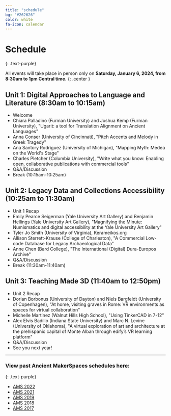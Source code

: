 ```yaml
---
title: "schedule"
bg: "#262626"
color: white
fa-icon: calendar
---
```


# Schedule
{: .text-purple}

All events will take place in person only on **Saturday, January 6, 2024, from 8:30am to 1pm Central time.** 
{: .center }

## Unit 1: Digital Approaches to Language and Literature (8:30am to 10:15am)
* Welcome
* Chiara Palladino (Furman University) and Joshua Kemp (Furman University), "Ugarit: a tool for Translation Alignment on Ancient Languages"
* Anna Conser (University of Cincinnati), "Pitch Accents and Melody in Greek Tragedy"
* Ana Santory Rodríguez (University of Michigan), "Mapping Myth: Medea on the World's Stage"
* Charles Pletcher (Columbia University), "Write what you know: Enabling open, collaborative publications with commercial tools"	
* Q&A/Discussion
* Break (10:15am-10:25am)

## Unit 2: Legacy Data and Collections Accessibility (10:25am to 11:30am)
* Unit 1 Recap
* Emily Pearce Seigerman (Yale University Art Gallery) and Benjamin Hellings (Yale University Art Gallery), "Magnifying the Minute: Numismatics and digital accessibility at the Yale University Art Gallery"
* Tyler Jo Smith (University of Virginia), Kerameikos.org
* Allison Sterrett-Krause (College of Charleston), "A Commercial Low-code Database for Legacy Archaeological Data"
* Anne Chen (Bard College), "The International (Digital) Dura-Europos Archive" 
* Q&A/Discussion
* Break (11:30am-11:40am)

## Unit 3: Teaching Made 3D (11:40am to 12:50pm)
* Unit 2 Recap
* Dorian Borbonus (University of Dayton) and Niels Bargfeldt (University of Copenhagen), "At home, visiting graves in Rome: VR environments as spaces for virtual collaboration"
* Michelle Martinez (Walnut Hills High School), "Using TinkerCAD in 7-12"
* Alex Elvis Badillo (Indiana State University) and Marc N. Levine (University of Oklahoma), "A virtual exploration of art and architecture at the prehispanic capital of Monte Alban through edify’s VR learning platform"
* Q&A/Discussion
* See you next year!

***

### View past Ancient MakerSpaces schedules here:
{: .text-purple}
- [AMS 2022](https://libatique.info/AMS2022/)
- [AMS 2021](https://rachelstarry.github.io/AMS2021/)
- [AMS 2019](https://diyclassics.github.io/ams-2019/)
- [AMS 2018](https://diyclassics.github.io/ams-2018/)
- [AMS 2017](https://diyclassics.github.io/ams/)
